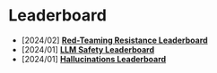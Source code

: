 # Leaderboard
- [2024/02] **[Red-Teaming Resistance Leaderboard](https://huggingface.co/blog/leaderboards-on-the-hub-haizelab)**
- [2024/01] **[LLM Safety Leaderboard](https://huggingface.co/spaces/AI-Secure/llm-trustworthy-leaderboard)**
- [2024/01] **[Hallucinations Leaderboard](https://huggingface.co/spaces/hallucinations-leaderboard/leaderboard)**
